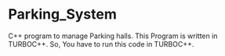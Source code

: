 # Parking_System
C++ program to manage Parking halls.
This Program is written in TURBOC++.
So, You have to run this code in TURBOC++.
